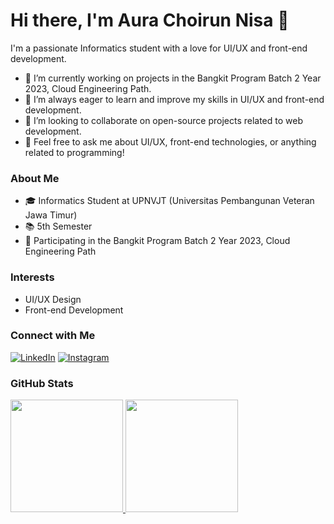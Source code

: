 # Hi there, I'm Aura Choirun Nisa 👋

I'm a passionate Informatics student with a love for UI/UX and front-end development.

- 🔭 I’m currently working on projects in the Bangkit Program Batch 2 Year 2023, Cloud Engineering Path.
- 🌱 I’m always eager to learn and improve my skills in UI/UX and front-end development.
- 👯 I’m looking to collaborate on open-source projects related to web development.
- 💬 Feel free to ask me about UI/UX, front-end technologies, or anything related to programming!

### About Me

- 🎓 Informatics Student at UPNVJT (Universitas Pembangunan Veteran Jawa Timur)
- 📚 5th Semester
- 🌟 Participating in the Bangkit Program Batch 2 Year 2023, Cloud Engineering Path

### Interests

- UI/UX Design
- Front-end Development

### Connect with Me

[![LinkedIn](https://img.shields.io/badge/LinkedIn-AuraChoirunNisa-blue)](https://www.linkedin.com/in/Auraachn26073/)
[![Instagram](https://img.shields.io/badge/Instagram-auraachn._-purple)](https://www.instagram.com/auraachn._/)

### GitHub Stats

<p align="left">
<a href="https://github.com/Auraachn">
  <img height="180em" src="https://github-readme-stats-eight-theta.vercel.app/api?username=auraachn&show_icons=true&theme=algolia&include_all_commits=true&count_private=true"/>
  <img height="180em" src="https://github-readme-stats.vercel.app/api/top-langs/?username=auraachn&layout=compact"/>
</a>
</p>


<!--
**Auraachn/Auraachn** is a ✨ _special_ ✨ repository because its `README.md` (this file) appears on your GitHub profile.

Here are some ideas to get you started:

- 🔭 I’m currently working on ...
- 🌱 I’m currently learning ...
- 👯 I’m looking to collaborate on ...
- 🤔 I’m looking for help with ...
- 💬 Ask me about ...
- 📫 How to reach me: ...
- 😄 Pronouns: ...
- ⚡ Fun fact: ...
-->
